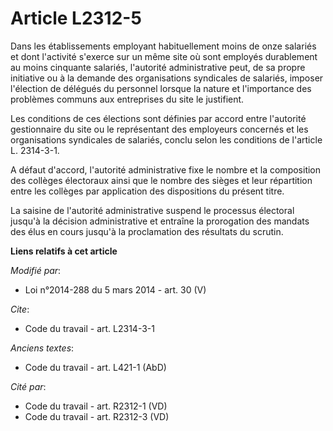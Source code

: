 # Article L2312-5

Dans les établissements employant habituellement moins de onze salariés et dont l'activité s'exerce sur un même site où sont
employés durablement au moins cinquante salariés, l'autorité administrative peut, de sa propre initiative ou à la demande des
organisations syndicales de salariés, imposer l'élection de délégués du personnel lorsque la nature et l'importance des
problèmes communs aux entreprises du site le justifient. 

Les conditions de ces élections sont définies par accord entre l'autorité gestionnaire du site ou le représentant des
employeurs concernés et les organisations syndicales de salariés, conclu selon les conditions de l'article L. 2314-3-1.

A défaut d'accord, l'autorité administrative fixe le nombre et la composition des collèges électoraux ainsi que le nombre des
sièges et leur répartition entre les collèges par application des dispositions du présent titre.

La saisine de l'autorité administrative suspend le processus électoral jusqu'à la décision administrative et entraîne la
prorogation des mandats des élus en cours jusqu'à la proclamation des résultats du scrutin.

**Liens relatifs à cet article**

_Modifié par_:

  - Loi n°2014-288 du 5 mars 2014 - art. 30 (V)

_Cite_:

  - Code du travail - art. L2314-3-1

_Anciens textes_:

  - Code du travail - art. L421-1 (AbD)

_Cité par_:

  - Code du travail - art. R2312-1 (VD)
  - Code du travail - art. R2312-3 (VD)
